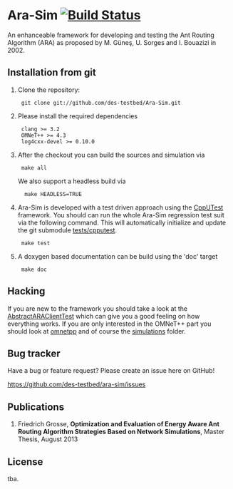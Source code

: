 Ara-Sim [![Build Status](https://travis-ci.org/des-testbed/Ara-Sim.png?branch=develop)](https://travis-ci.org/des-testbed/Ara-Sim)
=======
An enhanceable framework for developing and testing the Ant Routing Algorithm (ARA) as proposed by M. Güneş, U. Sorges and I. Bouazizi in 2002.


Installation from git
---------------------
1. Clone the repository:

		git clone git://github.com/des-testbed/Ara-Sim.git
		
2. Please install the required dependencies

		clang >= 3.2
		OMNeT++ >= 4.3
		log4cxx-devel >= 0.10.0

3. After the checkout you can build the sources and simulation via 

		make all
		
   We also support a headless build via

		 make HEADLESS=TRUE

5. Ara-Sim is developed with a test driven approach using the [CppUTest][1] framework. 
You should can run the whole Ara-Sim regression test suit via the following command.
This will automatically initialize and update the git submodule [tests/cpputest][2].

		make test

6. A doxygen based documentation can be build using the 'doc' target

		make doc


Hacking
-------

If you are new to the framework you should take a look at the [AbstractARAClientTest][3] which can give you a good feeling on how everything works.
If you are only interested in the OMNeT++ part you should look at [omnetpp][4] and of course the [simulations][5] folder.

Bug tracker
-----------
Have a bug or feature request? Please create an issue here on GitHub!

https://github.com/des-testbed/ara-sim/issues



Publications
------------
1. Friedrich Grosse, **Optimization and Evaluation of Energy Aware Ant Routing Algorithm Strategies Based on Network Simulations**, Master Thesis, August 2013


License
-------
tba.

[1]: http://www.cpputest.org/
[2]: https://github.com/FGrosse/cpputest
[3]: https://github.com/des-testbed/Ara-Sim/blob/develop/tests/libara/core/AbstractARAClientTest.cpp
[4]: https://github.com/des-testbed/Ara-Sim/tree/develop/omnetpp
[5]: https://github.com/des-testbed/Ara-Sim/tree/develop/simulations

